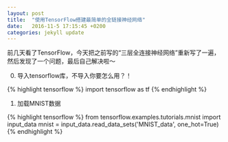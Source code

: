 ```yaml
---
layout: post
title:  "使用TensorFlow搭建最简单的全链接神经网络"
date:   2016-11-5 17:15:45 +0200
categories: jekyll update
---
```

前几天看了TensorFlow，今天把之前写的“三层全连接神经网络”重新写了一遍，然后发现了一个问题，最后自己解决啦～

0. 导入tensorflow库，不导入你要怎么用？！

{% highlight tensorflow %}
import tensorflow as tf
{% endhighlight %}

1. 加载MNIST数据

{% highlight tensorflow %}
from tensorflow.examples.tutorials.mnist import input_data
mnist = input_data.read_data_sets('MNIST_data', one_hot=True)
{% endhighlight %}